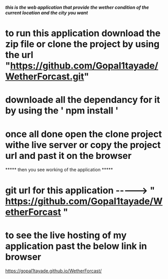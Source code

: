 *****this is the web application that provide the wether condition of the current location and the city you want*****

# to run this application download the zip file or clone the project by using the url "https://github.com/Gopal1tayade/WetherForcast.git"

# downloade all the dependancy for it by using the  ' npm install '
 # once all done open the clone project withe live server or copy the project url and past it on the browser             

***** then you see working of the application *****




# git url for this application -----> " https://github.com/Gopal1tayade/WetherForcast "


# to see the live hosting of my application past the below link in browser

https://gopal1tayade.github.io/WetherForcast/
